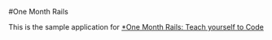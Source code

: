 #One Month Rails

This is the sample application for
[*One Month Rails: Teach yourself to Code](http://onemonthrails.com)

